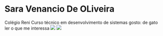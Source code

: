 # Sara Venancio De OLiveira
Colégio Reni
Curso técnico em desenvolvimento de sistemas
gosto:
de gato
ler o que me interessa
![](https://media.tenor.com/ol2EpwGqnIYAAAAC/oddkast-funny.gif)
![](https://media.tenor.com/eZxYQmD_yBYAAAAi/coffee-morning.gif)

